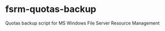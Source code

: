 fsrm-quotas-backup
==================

Quotas backup script for MS Windows File Server Resource Management
